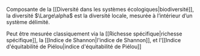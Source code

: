 Composante de la [[Diversité dans les systèmes écologiques|biodiversité]], la diversité $\Large\alpha$ est la diversité locale, mesurée à l’intérieur d’un système délimité.

Peut être mesurée classiquement via la [[Richesse spécifique|richesse spécifique]], la [[Indice de Shannon|l'indice de Shannon]], et l'[[Indice d'équitabilité de Piélou|indice d'équitabilité de Piélou]]
